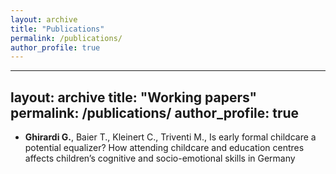 ```yaml
---
layout: archive
title: "Publications"
permalink: /publications/
author_profile: true
---
```


---
layout: archive
title: "Working papers"
permalink: /publications/
author_profile: true
---


- **Ghirardi G.**, Baier T., Kleinert C., Triventi M., Is early formal childcare a potential equalizer?
How attending childcare and education centres affects children’s cognitive and socio-emotional skills in Germany



